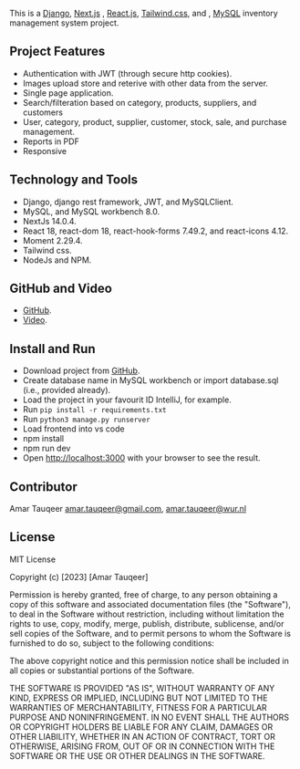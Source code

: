 This is a  [Django](https://www.djangoproject.com/), [Next.js](https://nextjs.org/) , [React.js](https://nextjs.org/), [Tailwind.css](https://tailwindui.com/), and , [MySQL](https://nextjs.org/) inventory management system project.

## Project Features

- Authentication with JWT (through secure http cookies).
- Images upload store and reterive with other data from the server.
- Single page application.
- Search/filteration based on category, products, suppliers, and customers
- User, category, product, supplier, customer, stock, sale, and purchase management.
- Reports in PDF
- Responsive

## Technology and Tools

- Django, django rest framework, JWT, and MySQLClient.
- MySQL, and MySQL workbench 8.0.
- NextJs 14.0.4.
- React 18, react-dom 18, react-hook-forms 7.49.2, and react-icons 4.12.
- Moment 2.29.4.
- Tailwind css.
- NodeJs and NPM.

## GitHub and Video

- [GitHub](https://github.com/AmarTauqeer/inventory-management-system).
- [Video](https://www.youtube.com/watch?v=l5Yq18G0EGw&ab_channel=AmarTauqeer).

## Install and Run

- Download project from [GitHub](https://github.com/AmarTauqeer/inventory-management-system).
- Create database name in MySQL workbench or import database.sql (i.e., provided already).
- Load the project in your favourit ID IntelliJ, for example.
- Run `pip install -r requirements.txt`
- Run `python3 manage.py runserver`
- Load frontend into vs code
- npm install
- npm run dev 
- Open [http://localhost:3000](http://localhost:3000) with your browser to see the result.

## Contributor

Amar Tauqeer amar.tauqeer@gmail.com, amar.tauqeer@wur.nl

## License

MIT License

Copyright (c) [2023] [Amar Tauqeer]

Permission is hereby granted, free of charge, to any person obtaining a copy of this software and associated documentation files (the "Software"), to deal in the Software without restriction, including without limitation the rights to use, copy, modify, merge, publish, distribute, sublicense, and/or sell copies of the Software, and to permit persons to whom the Software is furnished to do so, subject to the following conditions:

The above copyright notice and this permission notice shall be included in all copies or substantial portions of the Software.

THE SOFTWARE IS PROVIDED "AS IS", WITHOUT WARRANTY OF ANY KIND, EXPRESS OR IMPLIED, INCLUDING BUT NOT LIMITED TO THE WARRANTIES OF MERCHANTABILITY, FITNESS FOR A PARTICULAR PURPOSE AND NONINFRINGEMENT. IN NO EVENT SHALL THE AUTHORS OR COPYRIGHT HOLDERS BE LIABLE FOR ANY CLAIM, DAMAGES OR OTHER LIABILITY, WHETHER IN AN ACTION OF CONTRACT, TORT OR OTHERWISE, ARISING FROM, OUT OF OR IN CONNECTION WITH THE SOFTWARE OR THE USE OR OTHER DEALINGS IN THE SOFTWARE.
